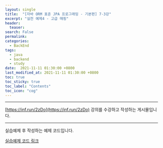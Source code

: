 ```yaml
---
layout: single
title:  "[자바 ORM 표준 JPA 프로그래밍 - 기본편] 7-3강"
excerpt: "실전 예제4 - 고급 매핑"
header:
  teaser: 
search: False
permalink:
categories: 
  - BackEnd
tags:
  - java
  - backend
  - study
date:  2021-11-11 01:30:00 +0800
last_modified_at: 2021-11-11 01:30:00 +0800
toc: true
toc_sticky: true
toc_label: "Contents"
toc_icon: "cog"
---
```

---

[https://inf.run/2zDo](https://inf.run/2zDo) 강의를 수강하고 작성하는 게시물입니다.

---


실습예제 후 작성하는 예제 코드입니다.

[실습예제 코드 링크](https://github.com/jungeu1509/jpa_shop/releases/tag/Section7)
